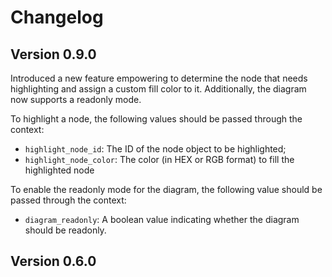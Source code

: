 # Changelog

## Version 0.9.0

Introduced a new feature empowering to determine the node that needs highlighting and assign a custom fill color to it.
Additionally, the diagram now supports a readonly mode.

To highlight a node, the following values should be passed through the context:
- `highlight_node_id`: The ID of the node object to be highlighted;
- `highlight_node_color`: The color (in HEX or RGB format) to fill the highlighted node

To enable the readonly mode for the diagram, the following value should be passed through the context:
- `diagram_readonly`: A boolean value indicating whether the diagram should be readonly.

## Version 0.6.0



